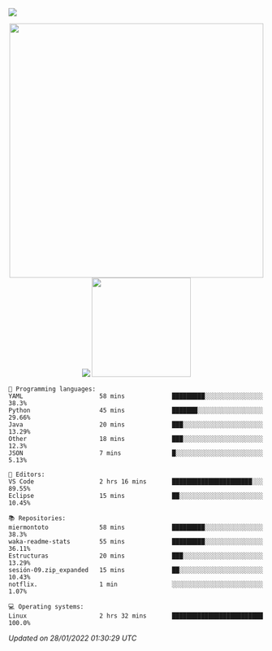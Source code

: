 ![](https://hit.yhype.me/github/profile?user_id=20926603)

<p align="center">
  <img src="https://raw.githubusercontent.com/miermontoto/miermontoto/main/daft.gif" width="500px" />
  <img src="https://github-readme-stats.vercel.app/api?username=miermontoto&count_private=true&include_all_commits=true&hide_border=true&theme=nord" />
  <img src="https://github-readme-stats.vercel.app/api/top-langs/?username=miermontoto&layout=compact&card_width=250&exclude_repo=TEC&langs_count=8&hide_border=true&theme=nord" height="195rem" />
</p>

<!--START_SECTION:waka-->
```text
💬 Programming languages: 
YAML                     58 mins             █████████░░░░░░░░░░░░░░░░   38.3% 
Python                   45 mins             ███████░░░░░░░░░░░░░░░░░░   29.66% 
Java                     20 mins             ███░░░░░░░░░░░░░░░░░░░░░░   13.29% 
Other                    18 mins             ███░░░░░░░░░░░░░░░░░░░░░░   12.3% 
JSON                     7 mins              █░░░░░░░░░░░░░░░░░░░░░░░░   5.13%

📝 Editors: 
VS Code                  2 hrs 16 mins       ██████████████████████░░░   89.55% 
Eclipse                  15 mins             ██░░░░░░░░░░░░░░░░░░░░░░░   10.45%

📚 Repositories: 
miermontoto              58 mins             █████████░░░░░░░░░░░░░░░░   38.3% 
waka-readme-stats        55 mins             █████████░░░░░░░░░░░░░░░░   36.11% 
Estructuras              20 mins             ███░░░░░░░░░░░░░░░░░░░░░░   13.29% 
sesión-09.zip_expanded   15 mins             ██░░░░░░░░░░░░░░░░░░░░░░░   10.43% 
notflix.                 1 min               ░░░░░░░░░░░░░░░░░░░░░░░░░   1.07%

💻 Operating systems: 
Linux                    2 hrs 32 mins       █████████████████████████   100.0%

```


 *Updated on 28/01/2022 01:30:29 UTC*
<!--END_SECTION:waka-->
